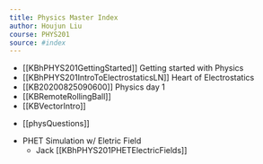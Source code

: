 ```yaml
---
title: Physics Master Index
author: Houjun Liu
course: PHYS201
source: #index
---
```


* [[KBhPHYS201GettingStarted]] Getting started with Physics
* [[KBhPHYS201IntroToElectrostaticsLN]] Heart of Electrostatics
* [[KB20200825090600]] Physics day 1
* [[KBRemoteRollingBall]]
* [[KBVectorIntro]]
- [[physQuestions]]
 * PHET Simulation w/ Eletric Field
     * Jack [[KBhPHYS201PHETElectricFields]]
